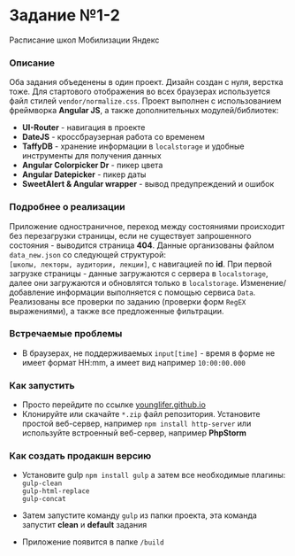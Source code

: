 # Задание №1-2
Расписание школ Мобилизации Яндекс
### Описание
Оба задания объеденены в один проект. Дизайн создан с нуля, верстка тоже. Для стартового отображения во всех браузерах используется файл стилей `vendor/normalize.css`. Проект выполнен с использованием фреймворка **Angular JS**, а также дополнительных модулей/библиотек:
* **UI-Router** - навигация в проекте
* **DateJS** - кроссбраузерная работа со временем
* **TaffyDB** - хранение информации в `localstorage` и удобные инструменты для получения данных
* **Angular Colorpicker Dr** - пикер цвета
* **Angular Datepicker** - пикер даты
* **SweetAlert & Angular wrapper** - вывод предупреждений и ошибок
### Подробнее о реализации
Приложение одностраничное, переход между состояниями происходит без перезагрузки страницы, если не существует запрошенного состояния - выводится страница **404**.
Данные организованы файлом `data_new.json` со следующей структурой: <br>
`[школы, лекторы, аудитории, лекции]`, с навигацией по **id**. При первой загрузке страницы - данные загружаются с сервера в `localstorage`, далее они загружаются и обновлятся только в `localstorage`.
Изменение/добавление информации выполняется с помощью сервиса `Data`. 
Реализованы все проверки по заданию (проверки форм `RegEX` выражениями), а также все предложенные фильтрации. 
### Встречаемые проблемы
- В браузерах, не поддерживаемых `input[time]` - время в форме не имеет формат
HH:mm, а имеет вид например `10:00:00.000`

###  Как запустить
* Просто перейдите по ссылке [younglifer.github.io](http://younglifer.github.io)
* Клонируйте или скачайте `*.zip` файл репозитория. Установите простой веб-сервер, например `npm install http-server`
или используйте встроенный веб-сервер, например  **PhpStorm**
### Как создать продакшн версию

* Установите gulp  `npm install gulp`
а затем все необходимые плагины:<br>
`gulp-clean`<br>
`gulp-html-replace`<br>
`gulp-concat`

* Затем запустите команду `gulp` из папки проекта, эта команда запустит **clean** и **default** задания
* Приложение появится  в папке `/build`